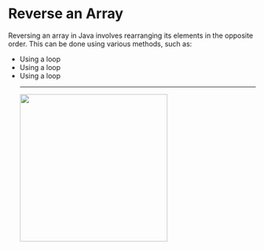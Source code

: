 <h1>Reverse an Array</h1>
<p>Reversing an array in Java involves rearranging its elements in the opposite order. This can be done using various methods, such as:</p>
<ul>
  <li>Using a loop</li>
  <li>Using a loop</li>
  <li>Using a loop</li><be>
  <hr>
    <img src="https://github.com/user-attachments/assets/bdee49f8-0caf-43e8-b94d-28db21e0daf6" width="300">
</ul>
